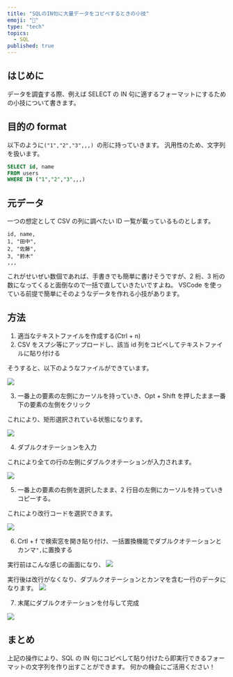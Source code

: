 ```yaml
---
title: "SQLのIN句に大量データをコピペするときの小技"
emoji: "💽"
type: "tech"
topics:
  - SQL
published: true
---
```


## はじめに

データを調査する際、例えば SELECT の IN 句に適するフォーマットにするための小技について書きます。

## 目的の format

以下のように`("1","2","3",,,) `の形に持っていきます。
汎用性のため、文字列を扱います。

```sql
SELECT id, name
FROM users
WHERE IN ("1","2","3",,,)
```

## 元データ

一つの想定として CSV の列に調べたい ID 一覧が載っているものとします。

```csv
id, name,
1, "田中",
2, "佐藤",
3, "鈴木"
,,,
```

これがせいぜい数個であれば、手書きでも簡単に書けそうですが、2 桁、3 桁の数になってくると面倒なので一括で直していきたいですよね。
VSCode を使っている前提で簡単にそのようなデータを作れる小技があります。

## 方法

1. 適当なテキストファイルを作成する(Ctrl + n)
2. CSV をスプシ等にアップロードし、該当 id 列をコピペしてテキストファイルに貼り付ける

そうすると、以下のようなファイルができています。

![](https://storage.googleapis.com/zenn-user-upload/60540c534e8b-20250303.png)

3. 一番上の要素の左側にカーソルを持っていき、Opt + Shift を押したまま一番下の要素の左側をクリック

これにより、矩形選択されている状態になります。

![](https://storage.googleapis.com/zenn-user-upload/5ec1fe5b134b-20250303.png)

4. ダブルクオテーションを入力

これにより全ての行の左側にダブルクオテーションが入力されます。

![](https://storage.googleapis.com/zenn-user-upload/2d2aa9fc5709-20250303.png)

5. 一番上の要素の右側を選択したまま、2 行目の左側にカーソルを持っていきコピーする。

これにより改行コードを選択できます。

![](https://storage.googleapis.com/zenn-user-upload/4cfcca8c6617-20250303.png)

6. Crtl + f で検索窓を開き貼り付け、一括置換機能でダブルクオテーションとカンマ`",`に置換する

実行前はこんな感じの画面になり、
![](https://storage.googleapis.com/zenn-user-upload/5b19196dddc5-20250303.png)

実行後は改行がなくなり、ダブルクオテーションとカンマを含む一行のデータになります。
![](https://storage.googleapis.com/zenn-user-upload/75fb4a649a27-20250303.png)

7. 末尾にダブルクオテーションを付与して完成

![](https://storage.googleapis.com/zenn-user-upload/6c3a374c1b74-20250303.png)

## まとめ

上記の操作により、SQL の IN 句にコピペして貼り付けたら即実行できるフォーマットの文字列を作り出すことができます。
何かの機会にご活用ください！
